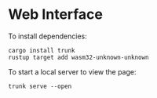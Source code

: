 # Web Interface

To install dependencies:
```
cargo install trunk
rustup target add wasm32-unknown-unknown
```

To start a local server to view the page:
```
trunk serve --open
```
